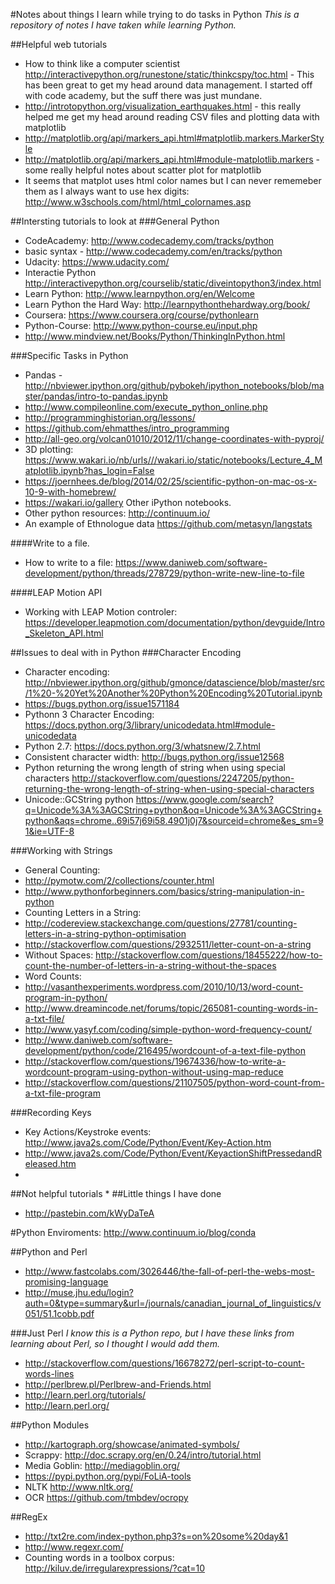 #Notes about things I learn while trying to do tasks in Python
_This is a repository of notes I have taken while learning Python._

##Helpful web tutorials
* How to think like a computer scientist http://interactivepython.org/runestone/static/thinkcspy/toc.html - This has been great to get my head around data management. I started off with code academy, but the suff there was just mundane. 
* http://introtopython.org/visualization_earthquakes.html - this really helped me get my head around reading CSV files and plotting data with matplotlib
* http://matplotlib.org/api/markers_api.html#matplotlib.markers.MarkerStyle 
* http://matplotlib.org/api/markers_api.html#module-matplotlib.markers - some really helpful notes about scatter plot for matplotlib
* It seems that matplot uses html color names but I can never rememeber them as I always want to use hex digits: http://www.w3schools.com/html/html_colornames.asp

##Intersting tutorials to look at
###General Python
* CodeAcademy: http://www.codecademy.com/tracks/python
 * basic syntax - http://www.codecademy.com/en/tracks/python 
* Udacity: https://www.udacity.com/
* Interactie Python http://interactivepython.org/courselib/static/diveintopython3/index.html
* Learn Python: http://www.learnpython.org/en/Welcome
* Learn Python the Hard Way: http://learnpythonthehardway.org/book/
* Coursera: https://www.coursera.org/course/pythonlearn
* Python-Course: http://www.python-course.eu/input.php
* http://www.mindview.net/Books/Python/ThinkingInPython.html

###Specific Tasks in Python
* Pandas - http://nbviewer.ipython.org/github/pybokeh/ipython_notebooks/blob/master/pandas/intro-to-pandas.ipynb
* http://www.compileonline.com/execute_python_online.php
* http://programminghistorian.org/lessons/
* https://github.com/ehmatthes/intro_programming
* http://all-geo.org/volcan01010/2012/11/change-coordinates-with-pyproj/
* 3D plotting: https://www.wakari.io/nb/urls///wakari.io/static/notebooks/Lecture_4_Matplotlib.ipynb?has_login=False
* https://joernhees.de/blog/2014/02/25/scientific-python-on-mac-os-x-10-9-with-homebrew/
* https://wakari.io/gallery Other iPython notebooks.
* Other python resources: http://continuum.io/
* An example of Ethnologue data https://github.com/metasyn/langstats

####Write to a file.
* How to write to a file: https://www.daniweb.com/software-development/python/threads/278729/python-write-new-line-to-file

####LEAP Motion API
* Working with LEAP Motion controler: https://developer.leapmotion.com/documentation/python/devguide/Intro_Skeleton_API.html

##Issues to deal with in Python
###Character Encoding
* Character encoding: http://nbviewer.ipython.org/github/gmonce/datascience/blob/master/src/1%20-%20Yet%20Another%20Python%20Encoding%20Tutorial.ipynb
* https://bugs.python.org/issue1571184
* Pythonn 3 Character Encoding: https://docs.python.org/3/library/unicodedata.html#module-unicodedata
* Python 2.7: https://docs.python.org/3/whatsnew/2.7.html
* Consistent character width: http://bugs.python.org/issue12568
* Python returning the wrong length of string when using special characters http://stackoverflow.com/questions/2247205/python-returning-the-wrong-length-of-string-when-using-special-characters
* Unicode::GCString python https://www.google.com/search?q=Unicode%3A%3AGCString+python&oq=Unicode%3A%3AGCString+python&aqs=chrome..69i57j69i58.4901j0j7&sourceid=chrome&es_sm=91&ie=UTF-8

###Working with Strings
* General Counting:
 * http://pymotw.com/2/collections/counter.html
* http://www.pythonforbeginners.com/basics/string-manipulation-in-python
* Counting Letters in a String: 
 * http://codereview.stackexchange.com/questions/27781/counting-letters-in-a-string-python-optimisation
 * http://stackoverflow.com/questions/2932511/letter-count-on-a-string
  * Without Spaces: http://stackoverflow.com/questions/18455222/how-to-count-the-number-of-letters-in-a-string-without-the-spaces
* Word Counts:
 * http://vasanthexperiments.wordpress.com/2010/10/13/word-count-program-in-python/
 * http://www.dreamincode.net/forums/topic/265081-counting-words-in-a-txt-file/
 * http://www.yasyf.com/coding/simple-python-word-frequency-count/
 * http://www.daniweb.com/software-development/python/code/216495/wordcount-of-a-text-file-python
 * http://stackoverflow.com/questions/19674336/how-to-write-a-wordcount-program-using-python-without-using-map-reduce
 * http://stackoverflow.com/questions/21107505/python-word-count-from-a-txt-file-program

###Recording Keys
* Key Actions/Keystroke events: http://www.java2s.com/Code/Python/Event/Key-Action.htm
* http://www.java2s.com/Code/Python/Event/KeyactionShiftPressedandReleased.htm
* 


##Not helpful tutorials
*
##Little things I have done
* http://pastebin.com/kWyDaTeA

#Python Enviroments:
http://www.continuum.io/blog/conda

##Python and Perl
* http://www.fastcolabs.com/3026446/the-fall-of-perl-the-webs-most-promising-language
* http://muse.jhu.edu/login?auth=0&type=summary&url=/journals/canadian_journal_of_linguistics/v051/51.1cobb.pdf

###Just Perl
_I know this is a Python repo, but I have these links from learning about Perl, so I thought I would add them._
* http://stackoverflow.com/questions/16678272/perl-script-to-count-words-lines
* http://perlbrew.pl/Perlbrew-and-Friends.html
* http://learn.perl.org/tutorials/
* http://learn.perl.org/

##Python Modules
* http://kartograph.org/showcase/animated-symbols/
* Scrappy: http://doc.scrapy.org/en/0.24/intro/tutorial.html
* Media Goblin: http://mediagoblin.org/
* https://pypi.python.org/pypi/FoLiA-tools
* NLTK http://www.nltk.org/
* OCR https://github.com/tmbdev/ocropy

##RegEx
* http://txt2re.com/index-python.php3?s=on%20some%20day&1
* http://www.regexr.com/
* Counting words in a toolbox corpus: http://kiluv.de/irregularexpressions/?cat=10
